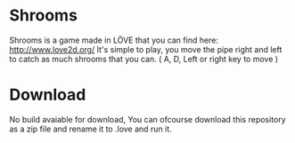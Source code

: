 Shrooms
=======

Shrooms is a game made in LÖVE that you can find here: http://www.love2d.org/
It's simple to play, you move the pipe right and left to catch as much shrooms that you can.
( A, D, Left or right key to move )


Download
========
No build avaiable for download, You can ofcourse download this repository as a zip file and rename it to <name>.love
and run it.

